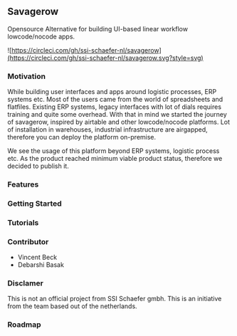 ## Savagerow
Opensource Alternative for building UI-based linear workflow lowcode/nocode apps.

![https://circleci.com/gh/ssi-schaefer-nl/savagerow](https://circleci.com/gh/ssi-schaefer-nl/savagerow.svg?style=svg)

### Motivation
While building user interfaces and apps around logistic processes, ERP systems etc. 
Most of the users came from the world of spreadsheets and flatfiles. Existing ERP systems, legacy interfaces with lot of dials requires training and quite some overhead.
With that in mind we started the journey of savagerow, inspired by airtable and other lowcode/nocode platforms.
Lot of installation in warehouses, industrial infrastructure are airgapped, therefore you can deploy the platform on-premise.

We see the usage of this platform beyond ERP systems, logistic process etc. As the product reached minimum viable product status, therefore we decided to publish it.
 
### Features 

### Getting Started

### Tutorials

### Contributor

- Vincent Beck 
- Debarshi Basak

### Disclamer

This is not an official project from SSI Schaefer gmbh. This is an initiative from the team based out of the netherlands.

### Roadmap

